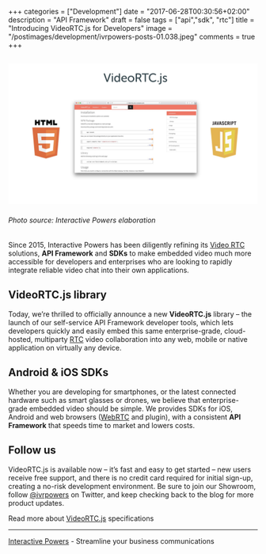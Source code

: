 +++
categories = ["Development"]
date = "2017-06-28T00:30:56+02:00"
description = "API Framework"
draft = false
tags = ["api","sdk", "rtc"]
title = "Introducing VideoRTC.js for Developers"
image = "/postimages/development/ivrpowers-posts-01.038.jpeg"
comments = true
+++

![VideoRTC.js](/postimages/development/ivrpowers-posts-01.039.jpeg)
-------
###### Photo source: Interactive Powers elaboration

Since 2015, Interactive Powers has been diligently refining its [Video RTC](https://blog.ivrpowers.com/post/products/video-rtc/) solutions, **API Framework** and **SDKs** to make embedded video much more accessible for developers and enterprises who are looking to rapidly integrate reliable video chat into their own applications.

## VideoRTC.js library

Today, we’re thrilled to officially announce a new **VideoRTC.js** library – the launch of our self-service API Framework developer tools, which lets developers quickly and easily embed this same enterprise-grade, cloud-hosted, multiparty [RTC](https://blog.ivrpowers.com/post/technologies/what-is-rtc/) video collaboration into any web, mobile or native application on virtually any device.

## Android & iOS SDKs

Whether you are developing for smartphones, or the latest connected hardware such as smart glasses or drones, we believe that enterprise-grade embedded video should be simple. We provides SDKs for iOS, Android and web browsers ([WebRTC](https://blog.ivrpowers.com/post/technologies/what-is-webrtc/) and plugin), with a consistent **API Framework** that speeds time to market and lowers costs.

## Follow us

VideoRTC.js is available now – it’s fast and easy to get started – new users receive free support, and there is no credit card required for initial sign-up, creating a no-risk development environment. Be sure to join our Showroom, follow [@ivrpowers](https://twitter.com/ivrpowers) on Twitter, and keep checking back to the blog for more product updates.

Read more about [VideoRTC.js](https://videortcjs.doc.ivrpowers.com) specifications

---
[Interactive Powers](http://www.ivrpowers.com/) - Streamline your business communications

